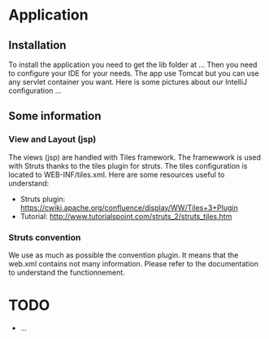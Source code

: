 # Application

## Installation
To install the application you need to get the lib folder at ...
Then you need to configure your IDE for your needs. The app use Tomcat but you can use any servlet container you want.
Here is some pictures about our IntelliJ configuration ...

## Some information

### View and Layout (jsp)
The views (jsp) are handled with Tiles framework. The framewwork is used with Struts thanks to the tiles plugin for struts.
The tiles configuration is located to WEB-INF/tiles.xml.
Here are some resources useful to understand:
- Struts plugin: https://cwiki.apache.org/confluence/display/WW/Tiles+3+Plugin
- Tutorial: http://www.tutorialspoint.com/struts_2/struts_tiles.htm

### Struts convention
We use as much as possible the convention plugin. It means that the web.xml contains not many information. Please refer to the documentation
to understand the functionnement.

# TODO
- ...
